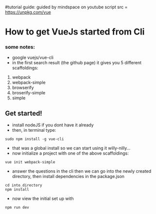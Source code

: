#tutorial guide: guided by mindspace on youtube
script src = https://unpkg.com/vue

# How to get VueJs started from Cli
### some notes:

- google vuejs/vue-cli  
 - in the first search result (the github page) it gives you 5 different scaffoldings:

 1. webpack
 2. webpack-simple
 3. browserify
 4. broserify-simple
 5. simple

## Get started!
- install nodeJS if you dont have it already
- then, in terminal type:

```
sudo npm install -g vue-cli
```
- that was a global install so we can start using it willy-nilly...
- now initialize a project with one of the above scaffoldings:

```
vue init webpack-simple
```

- answer the questions in the cli then we can go into the newly created directory, then install dependencies in the package.json

```
cd into_directory
npm install
```

- now view the initial set up with

```
npm run dev
```
